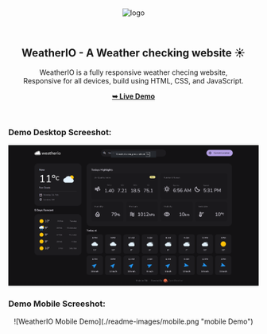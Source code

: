 <div align="center">

  <br />![logo](https://github.com/user-attachments/assets/aca005ce-457a-4510-901e-e2c52c2d923e)

  <br />

  <h2 align="center">WeatherIO - A Weather checking website ☀️</h2>

  WeatherIO is a fully responsive weather checing website, <br />Responsive for all devices, build using HTML, CSS, and JavaScript.

  <a href="https://weather-io-pink.vercel.app/"><strong>➥ Live Demo</strong></a>

</div>

<br />

### Demo Desktop Screeshot:

![WeatherIO Desktop Demo](./readme-images/Desktop.png "Desktop Demo")

### Demo Mobile Screeshot:

<div align="center">![WeatherIO Mobile Demo](./readme-images/mobile.png "mobile Demo")</div>
